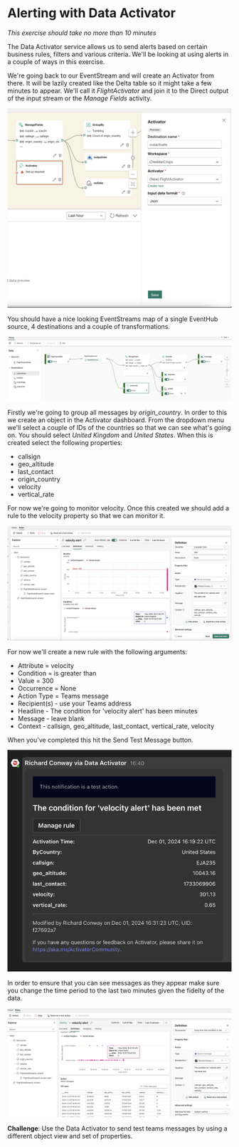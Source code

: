 # Alerting with Data Activator 

*This exercise should take no more than 10 minutes*

The Data Activator service allows us to send alerts based on certain business rules, filters and various criteria. We'll be looking at using alerts in a couple of ways in this exercise.

We're going back to our EventStream and will create an Activator from there. It will be lazily created like the Delta table so it might take a few minutes to appear. We'll call it *FlightActivator* and join it to the Direct output of the input stream or the *Manage Fields* activity.

![alt text](../images/create_activator.png)

You should have a nice looking EventStreams map of a single EventHub source, 4 destinations and a couple of transformations.

![alt text](../images/eventstreams_activator.png)

Firstly we're going to group all messages by *origin_country*. In order to this we create an object in the Activator dashboard. From the dropdown menu we'll select a couple of IDs of the countries so that we can see what's going on. You should select *United Kingdom* and *United States*. When this is created select the following properties:

- callsign
- geo_altitude 
- last_contact
- origin_country
- velocity 
- vertical_rate 

For now we're going to monitor velocity. Once this created we should add a rule to the velocity property so that we can monitor it. 

![alt text](../images/activator_monitor_velocity.png)

For now we'll create a new rule with the following arguments:

- Attribute = velocity 
- Condition = is greater than 
- Value = 300
- Occurrence = None
- Action Type = Teams message
- Recipient(s) - use your Teams address
- Headline - The condition for 'velocity alert' has been minutes
- Message - leave blank 
- Context - callsign, geo_altitude, last_contact, vertical_rate, velocity

When you've completed this hit the Send Test Message button.

![alt text](../images/teams_message_activator.png)

In order to ensure that you can see messages as they appear make sure you change the time period to the last two minutes given the fidelty of the data.

![alt text](../images/data_activator.png)

**Challenge**: Use the Data Activator to send test teams messages by using a different object view and set of properties. 